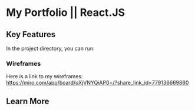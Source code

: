# My Portfolio || React.JS

## Key Features

In the project directory, you can run:

### Wireframes

Here is a link to my wireframes: <https://miro.com/app/board/uXjVNYQiAP0=/?share_link_id=779136669860>

## Learn More
